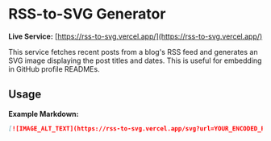 # RSS-to-SVG Generator

**Live Service:** [https://rss-to-svg.vercel.app/](https://rss-to-svg.vercel.app/)

This service fetches recent posts from a blog's RSS feed and generates an SVG image displaying the post titles and dates. This is useful for embedding in GitHub profile READMEs.

## Usage

**Example Markdown:**

```markdown
[![IMAGE_ALT_TEXT](https://rss-to-svg.vercel.app/svg?url=YOUR_ENCODED_RSS_URL&count=5)](YOUR_BLOG_URL)
```
